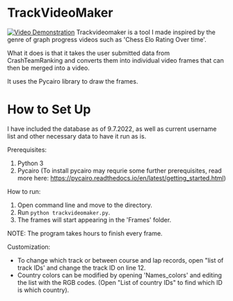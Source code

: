 # TrackVideoMaker
[![Video Demonstration](https://i.imgur.com/85QDRiI.png)](https://www.youtube.com/embed/0fi65QKyT2E  "Video Demonstration")
Trackvideomaker is a tool I made inspired by the genre of graph progress videos such as 'Chess Elo Rating Over time'.

What it does is that it takes the user submitted data from CrashTeamRanking and converts them into individual video frames that can then be merged into a video.

It uses the Pycairo library to draw the frames.

# How to Set Up

I have included the database as of 9.7.2022, as well as current username list and other necessary data to have it run as is.

Prerequisites:
1. Python 3
2. Pycairo (To install pycairo may requrie some further prerequisites, read more here: https://pycairo.readthedocs.io/en/latest/getting_started.html)

How to run:
1. Open command line and move to the directory.
2. Run ```python trackvideomaker.py```.
3. The frames will start appearing in the 'Frames' folder.

NOTE: The program takes hours to finish every frame.

Customization:
- To change which track or between course and lap records, open "list of track IDs' and change the track ID on line 12.
- Country colors can be modified by opening 'Names_colors' and editing the list with the RGB codes. (Open "List of country IDs" to find which ID is which country).
